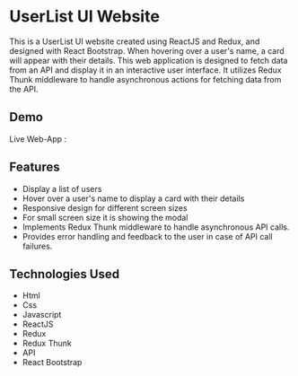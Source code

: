 # UserList UI Website

This is a UserList UI website created using ReactJS and Redux, and designed with React Bootstrap. When hovering over a user's name, a card will appear with their details. This web application is designed to fetch data from an API and display it in an interactive user interface. It utilizes Redux Thunk middleware to handle asynchronous actions for fetching data from the API.

## Demo

Live Web-App :

## Features

- Display a list of users
- Hover over a user's name to display a card with their details
- Responsive design for different screen sizes
- For small screen size it is showing the modal
- Implements Redux Thunk middleware to handle asynchronous API calls.
- Provides error handling and feedback to the user in case of API call failures.

## Technologies Used

- Html
- Css
- Javascript
- ReactJS
- Redux
- Redux Thunk
- API
- React Bootstrap
